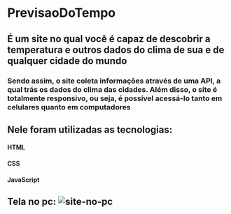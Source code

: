 # PrevisaoDoTempo

<h2>É um site no qual você é capaz de descobrir a temperatura e outros dados do clima de sua e de qualquer cidade do mundo
<h3> Sendo assim, o site coleta informaçôes através de uma API, a qual trás os dados do clima das cidades. Além disso, o site é totalmente responsivo, ou seja, é possível acessá-lo tanto em celulares quanto em computadores

<h2>Nele foram utilizadas as tecnologias:
  <h4> HTML
  <h4> CSS
  <h4> JavaScript
    
<h2> Tela no pc:
<img src="https://prnt.sc/YcVrg3R_nK_i" alt=site-no-pc>
